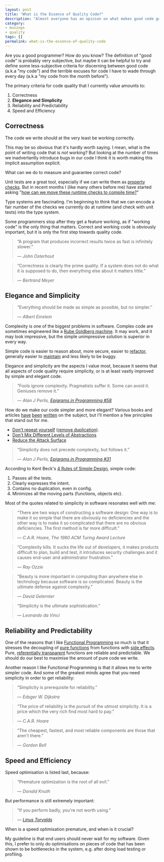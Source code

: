 ```yaml
---
layout: post
title: "What is the Essence of Quality Code?"
description: "Almost everyone has an opinion on what makes good code good. Here are some of mine."
category:
- musings
- quality
tags: []
permalink: what-is-the-essence-of-quality-code
---
```


Are you a good programmer? How do you know?
The definition of "good code" is probably very subjective, but maybe it can be helpful to try and define some
  less-subjective criteria for discerning between good code (a.k.a "my code") and the terrible excuses for code
  I have to wade through every day (a.k.a "my code from the month before").

The primary criteria for code quality that I currently value amounts to:

  1. Correctness
  1. __Elegance and Simplicity__
  1. Reliability and Predictability
  1. Speed and Efficiency

## Correctness

The code we write should at the very least be working correctly.

This may be so obvious that it's hardly worth saying. I mean, what is the point of writing code
that is _not_ working? But looking at the number of times we inadvertantly introduce bugs in our
code I think it is worth making this implicit assumption explicit.

What can we do to measure and guarantee correct code?

Unit tests are a great tool, especially if we can write them as
[property checks](https://en.wikipedia.org/wiki/QuickCheck).
But in recent months I (like many others before me) have started asking
"[how can we move these runtime checks to compile time?](https://twitter.com/BendotK/status/505419912857518080)"

Type systems are fascinating.
I'm beginning to think that we can encode a fair number of the checks we
currently do at runtime (and check with unit tests) into the type system.

Some programmers stop after they get a feature working, as if "working code" is the only thing that matters.
Correct and working code is obviously important, but it is only the first step towards quality code.

> &ldquo;A program that produces incorrect results twice as fast is infinitely slower.&rdquo;
>
> &mdash; <cite>John Osterhout</cite>

> &ldquo;Correctness is clearly the prime quality. If a system does not do what it is supposed to do, then everything else about it matters little.&rdquo;
>
> &mdash; <cite>Bertrand Meyer</cite>

## Elegance and Simplicity

> &ldquo;Everything should be made as simple as possible, but no simpler.&rdquo;
>
> &mdash; <cite>Albert Einstein</cite>

Complexity is one of the biggest problems in software.
Complex code are sometimes engineered like a
[Rube Goldberg machine](https://en.wikipedia.org/wiki/Rube_Goldberg_machine).
It may work, and it may look impressive, but the simple unimpressive solution is superior in every way.

Simple code is easier to reason about, more secure, easier to
[refactor](https://en.wikipedia.org/wiki/Code_refactoring),
generally easier to [maintain](https://en.wikipedia.org/wiki/Maintainability)
and less likely to be buggy.

Elegance and simplicity are the aspects I value most,
because it seems that all aspects of code quality require simplicity,
or is at least vastly improved by simple and elegant code.

> &ldquo;Fools ignore complexity. Pragmatists suffer it. Some can avoid it. Geniuses remove it.&rdquo;
>
> &mdash; <cite>Alan J Perlis, [Epigrams in Programming #58][epigrams]</cite>

How do we make our code simpler and more elegant?
Various books and articles
[have](http://shop.oreilly.com/product/9780596510046.do)
[been](http://www.amazon.com/Refactoring-Improving-Design-Existing-Code/dp/0201485672)
[written](http://www.amazon.com/Clean-Code-Handbook-Software-Craftsmanship/dp/0132350882)
on the subject, but I'll mention a few principles that stand out for me.

 * [Don't repeat yourself](https://en.wikipedia.org/wiki/Don%27t_repeat_yourself) ([remove duplication](https://en.wikipedia.org/wiki/Duplicate_code)).
 * [Don't Mix Different Levels of Abstractions](http://www.principles-wiki.net/principles:single_level_of_abstraction)
 * [Reduce the Attack Surface](https://en.wikipedia.org/wiki/Attack_surface)

> &ldquo;Simplicity does not precede complexity, but follows it.&rdquo;
>
> &mdash; <cite>Alan J Perlis, [Epigrams in Programming #31][epigrams]</cite>

According to Kent Beck's [4 Rules of Simple Design](http://c2.com/cgi/wiki?XpSimplicityRules), simple code:

  1. Passes all the tests.
  2. Clearly expresses the intent.
  3. Contains no duplication, even in config.
  4. Minimizes all the moving parts (functions, objects etc).

Most of the quotes related to simplicity in software resonates well with me:

> &ldquo;There are two ways of constructing a software design:
> One way is to make it so simple that there are obviously no deficiencies and the other way is to make it so complicated that there are no obvious deficiencies.
> The first method is far more difficult.&rdquo;
>
> &mdash; <cite>C.A.R. Hoare, The 1980 ACM Turing Award Lecture</cite>

> &ldquo;Complexity kills. It sucks the life out of developers, it makes products difficult to plan, build and test, it introduces security challenges and it causes end-user and administrator frustration.&rdquo;
>
> &mdash; <cite>Ray Ozzie</cite>

> &ldquo;Beauty is more important in computing than anywhere else in technology because software is so complicated. Beauty is the ultimate defense against complexity.&rdquo;
>
> &mdash; <cite>David Gelernter</cite>

> &ldquo;Simplicity is the ultimate sophistication.&rdquo;
>
> &mdash; <cite>Leonardo da Vinci</cite>

## Reliability and Predictability

One of the reasons that I like [Functional Programming][fpintro] so much is that it stresses the decoupling of
[pure functions](https://en.wikipedia.org/wiki/Pure_function) from functions with
[side effects](https://en.wikipedia.org/wiki/Side_effect_%28computer_science%29).
Pure, [referentially transparent](https://en.wikipedia.org/wiki/Referential_transparency_%28computer_science%29)
functions are reliable and predictable. We should do our best to maximise the amount of pure code we write.

Another reason I like Functional Programming is that it allows me to write simpler code.
And some of the greatest minds agree that you need simplicity in order to get reliability:

> &ldquo;Simplicity is prerequisite for reliability.&rdquo;
>
> &mdash; <cite>Edsger W. Dijkstra</cite>

> &ldquo;The price of reliability is the pursuit of the utmost simplicity. It is a price which the very rich find most hard to pay.&rdquo;
>
> &mdash; <cite>C.A.R. Hoare</cite>

> &ldquo;The cheapest, fastest, and most reliable components are those that aren't there.&rdquo;
>
> &mdash; <cite>Gordon Bell</cite>

## Speed and Efficiency

Speed optimisation is listed last, because:

> &ldquo;Premature optimization is the root of all evil.&rdquo;
>
> &mdash; <cite>Donald Knuth</cite>

But performance is still extremely important:

> &ldquo;If you perform badly, you're not worth using.&rdquo;
>
> &mdash; <cite>[Linus Torvalds](https://youtu.be/4XpnKHJAok8?t=661)</cite>

When is a speed optimisation premature, and when is it crucial?

My guideline is that end users should never wait for my software.
Given this, I prefer to only do optimisations on pieces of code
that has been shown to be bottlenecks in the system,
e.g. after doing load testing or profiling.

[fpintro]: http://www.slideshare.net/AndreasPauley/an-introduction-to-functional-programming-at-the-jozi-java-user-group
[epigrams]: http://www.cs.yale.edu/homes/perlis-alan/quotes.html
